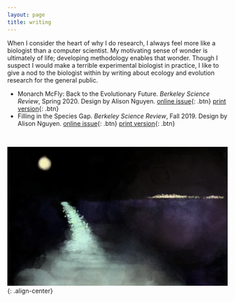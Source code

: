 ```yaml
---
layout: page
title: writing
---
```


When I consider the heart of why I do research, I always feel more like a biologist than a computer scientist. My motivating sense of wonder is ultimately of life; developing methodology enables that wonder. Though I suspect I would make a terrible experimental biologist in practice, I like to give a nod to the biologist within by writing about ecology and evolution research for the general public. 
- Monarch McFly: Back to the Evolutionary Future. *Berkeley Science Review*, Spring 2020. Design by Alison Nguyen. [online issue](https://berkeleysciencereview.com/article/monarch-mcfly-back-to-the-evolutionary-future/){: .btn} [print version](/writing/bsr_spring2020.pdf){: .btn}
- Filling in the Species Gap. *Berkeley Science Review*, Fall 2019. Design by Alison Nguyen. [online issue](https://berkeleysciencereview.com/article/filling-species-gap/){: .btn} [print version](/writing/bsr_fall2019.pdf){: .btn}


<br>

![center-aligned-image](/images/nightlight_small.png){: .align-center}